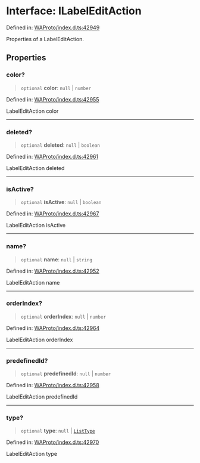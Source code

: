 # Interface: ILabelEditAction

Defined in: [WAProto/index.d.ts:42949](https://github.com/Fokusdotid/Baileys/blob/6a8e2076fa4119b2d5152250d579a4fbed394533/WAProto/index.d.ts#L42949)

Properties of a LabelEditAction.

## Properties

### color?

> `optional` **color**: `null` \| `number`

Defined in: [WAProto/index.d.ts:42955](https://github.com/Fokusdotid/Baileys/blob/6a8e2076fa4119b2d5152250d579a4fbed394533/WAProto/index.d.ts#L42955)

LabelEditAction color

***

### deleted?

> `optional` **deleted**: `null` \| `boolean`

Defined in: [WAProto/index.d.ts:42961](https://github.com/Fokusdotid/Baileys/blob/6a8e2076fa4119b2d5152250d579a4fbed394533/WAProto/index.d.ts#L42961)

LabelEditAction deleted

***

### isActive?

> `optional` **isActive**: `null` \| `boolean`

Defined in: [WAProto/index.d.ts:42967](https://github.com/Fokusdotid/Baileys/blob/6a8e2076fa4119b2d5152250d579a4fbed394533/WAProto/index.d.ts#L42967)

LabelEditAction isActive

***

### name?

> `optional` **name**: `null` \| `string`

Defined in: [WAProto/index.d.ts:42952](https://github.com/Fokusdotid/Baileys/blob/6a8e2076fa4119b2d5152250d579a4fbed394533/WAProto/index.d.ts#L42952)

LabelEditAction name

***

### orderIndex?

> `optional` **orderIndex**: `null` \| `number`

Defined in: [WAProto/index.d.ts:42964](https://github.com/Fokusdotid/Baileys/blob/6a8e2076fa4119b2d5152250d579a4fbed394533/WAProto/index.d.ts#L42964)

LabelEditAction orderIndex

***

### predefinedId?

> `optional` **predefinedId**: `null` \| `number`

Defined in: [WAProto/index.d.ts:42958](https://github.com/Fokusdotid/Baileys/blob/6a8e2076fa4119b2d5152250d579a4fbed394533/WAProto/index.d.ts#L42958)

LabelEditAction predefinedId

***

### type?

> `optional` **type**: `null` \| [`ListType`](../namespaces/LabelEditAction/enumerations/ListType.md)

Defined in: [WAProto/index.d.ts:42970](https://github.com/Fokusdotid/Baileys/blob/6a8e2076fa4119b2d5152250d579a4fbed394533/WAProto/index.d.ts#L42970)

LabelEditAction type
